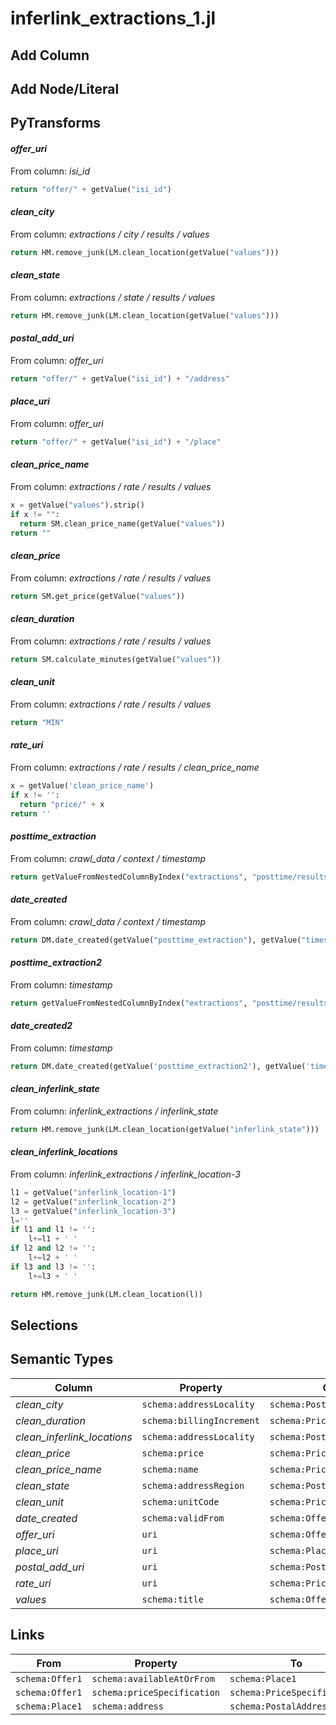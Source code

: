 # inferlink_extractions_1.jl

## Add Column

## Add Node/Literal

## PyTransforms
#### _offer_uri_
From column: _isi_id_
``` python
return "offer/" + getValue("isi_id")
```

#### _clean_city_
From column: _extractions / city / results / values_
``` python
return HM.remove_junk(LM.clean_location(getValue("values")))
```

#### _clean_state_
From column: _extractions / state / results / values_
``` python
return HM.remove_junk(LM.clean_location(getValue("values")))
```

#### _postal_add_uri_
From column: _offer_uri_
``` python
return "offer/" + getValue("isi_id") + "/address"
```

#### _place_uri_
From column: _offer_uri_
``` python
return "offer/" + getValue("isi_id") + "/place"
```

#### _clean_price_name_
From column: _extractions / rate / results / values_
``` python
x = getValue("values").strip()
if x != "":
  return SM.clean_price_name(getValue("values"))
return ""
```

#### _clean_price_
From column: _extractions / rate / results / values_
``` python
return SM.get_price(getValue("values"))
```

#### _clean_duration_
From column: _extractions / rate / results / values_
``` python
return SM.calculate_minutes(getValue("values"))
```

#### _clean_unit_
From column: _extractions / rate / results / values_
``` python
return "MIN"
```

#### _rate_uri_
From column: _extractions / rate / results / clean_price_name_
``` python
x = getValue('clean_price_name')
if x != '':
  return "price/" + x
return ''
```

#### _posttime_extraction_
From column: _crawl_data / context / timestamp_
``` python
return getValueFromNestedColumnByIndex("extractions", "posttime/results/values",0)
```

#### _date_created_
From column: _crawl_data / context / timestamp_
``` python
return DM.date_created(getValue("posttime_extraction"), getValue("timestamp"))
```

#### _posttime_extraction2_
From column: _timestamp_
``` python
return getValueFromNestedColumnByIndex("extractions", "posttime/results/values", 0)
```

#### _date_created2_
From column: _timestamp_
``` python
return DM.date_created(getValue('posttime_extraction2'), getValue('timestamp'))
```

#### _clean_inferlink_state_
From column: _inferlink_extractions / inferlink_state_
``` python
return HM.remove_junk(LM.clean_location(getValue("inferlink_state")))
```

#### _clean_inferlink_locations_
From column: _inferlink_extractions / inferlink_location-3_
``` python
l1 = getValue("inferlink_location-1")
l2 = getValue("inferlink_location-2")
l3 = getValue("inferlink_location-3")
l=''
if l1 and l1 != '':
    l+=l1 + ' ' 
if l2 and l2 != '':
    l+=l2 + ' '
if l3 and l3 != '':
    l+=l3 + ' '

return HM.remove_junk(LM.clean_location(l))
```


## Selections

## Semantic Types
| Column | Property | Class |
|  ----- | -------- | ----- |
| _clean_city_ | `schema:addressLocality` | `schema:PostalAddress1`|
| _clean_duration_ | `schema:billingIncrement` | `schema:PriceSpecification1`|
| _clean_inferlink_locations_ | `schema:addressLocality` | `schema:PostalAddress1`|
| _clean_price_ | `schema:price` | `schema:PriceSpecification1`|
| _clean_price_name_ | `schema:name` | `schema:PriceSpecification1`|
| _clean_state_ | `schema:addressRegion` | `schema:PostalAddress1`|
| _clean_unit_ | `schema:unitCode` | `schema:PriceSpecification1`|
| _date_created_ | `schema:validFrom` | `schema:Offer1`|
| _offer_uri_ | `uri` | `schema:Offer1`|
| _place_uri_ | `uri` | `schema:Place1`|
| _postal_add_uri_ | `uri` | `schema:PostalAddress1`|
| _rate_uri_ | `uri` | `schema:PriceSpecification1`|
| _values_ | `schema:title` | `schema:Offer1`|


## Links
| From | Property | To |
|  --- | -------- | ---|
| `schema:Offer1` | `schema:availableAtOrFrom` | `schema:Place1`|
| `schema:Offer1` | `schema:priceSpecification` | `schema:PriceSpecification1`|
| `schema:Place1` | `schema:address` | `schema:PostalAddress1`|
